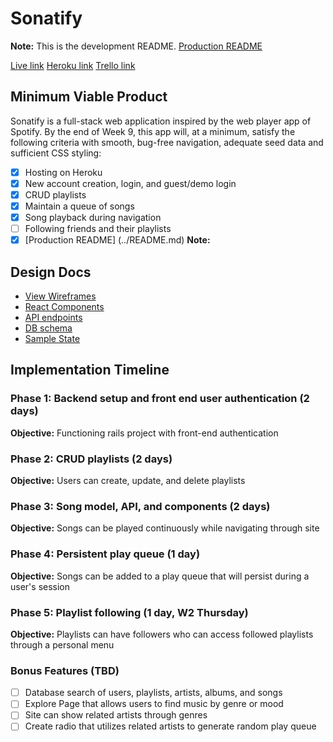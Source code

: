 # Sonatify
**Note:** This is the development README. [Production README](../README.md)

[Live link][live]
[Heroku link][heroku]
[Trello link][trello]

[live]: http://www.sonatify.com/
[heroku]: https://sonatify.herokuapp.com/
[trello]: https://trello.com/b/PHWCrnkL/sonatify

## Minimum Viable Product

Sonatify is a full-stack web application inspired by the web player app of
Spotify. By the end of Week 9, this app will, at a minimum, satisfy the following
criteria with smooth, bug-free navigation, adequate seed data and
sufficient CSS styling:

- [x] Hosting on Heroku
- [x] New account creation, login, and guest/demo login
- [x] CRUD playlists
- [x] Maintain a queue of songs
- [x] Song playback during navigation
- [ ] Following friends and their playlists
- [x] [Production README] (../README.md) **Note:**

## Design Docs
- [View Wireframes][wireframes]
- [React Components][components]
- [API endpoints][api-endpoints]
- [DB schema][schema]
- [Sample State][sample-state]

[wireframes]: wireframes
[components]: component-hierarchy.md
[sample-state]: sample-state.md
[api-endpoints]: api-endpoints.md
[schema]: schema.md

## Implementation Timeline

### Phase 1: Backend setup and front end user authentication (2 days)

**Objective:** Functioning rails project with front-end authentication

### Phase 2: CRUD playlists (2 days)

**Objective:** Users can create, update, and delete playlists

### Phase 3: Song model, API, and components (2 days)

**Objective:** Songs can be played continuously while navigating through site

### Phase 4: Persistent play queue (1 day)

**Objective:** Songs can be added to a play queue that will persist during a user's session

### Phase 5: Playlist following (1 day, W2 Thursday)

**Objective:** Playlists can have followers who can access followed playlists through a personal menu

### Bonus Features (TBD)
- [ ] Database search of users, playlists, artists, albums, and songs
- [ ] Explore Page that allows users to find music by genre or mood
- [ ] Site can show related artists through genres
- [ ] Create radio that utilizes related artists to generate random play queue
